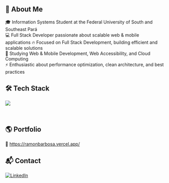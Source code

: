 ## 🚀 About Me</br>
🎓 Information Systems Student at the Federal University of South and Southeast Pará
</br>
💻 Full Stack Developer passionate about scalable web & mobile applications
🔥 Focused on Full Stack Development, building efficient and scalable solutions</br>
🌱 Studying Web & Mobile Development, Web Accessibility, and Cloud Computing</br>
⚡ Enthusiastic about performance optimization, clean architecture, and best practices</br>
## 🛠 Tech Stack</br>
<p> <a href="https://skillicons.dev"> <img src="https://skillicons.dev/icons?i=java,spring,nodejs,js,ts,express,nestjs,linux,git,docker,sqlite,postgres,firebase,mongodb,prisma,sequelize,hibernate,kafka,rabbitmq,aws,cypress,jest,selenium"/> </a> </p></br>

## 🌎 Portfolio</br>
📌 https://ramonbarbosa.vercel.app/

## 📬 Contact
<a href="https://www.linkedin.com/in/ramon-barbosa-712273237/" target="_blank">
  <img src="https://img.shields.io/badge/LinkedIn-0077B5?style=for-the-badge&logo=linkedin&logoColor=white" alt="LinkedIn"/>
</a>

 <!--  <p>html,css,tailwind,scss,react,next,</p>  -->


